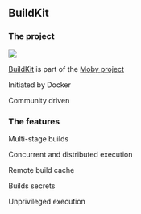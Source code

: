 ## BuildKit

### The project

![](images/moby.svg) <!-- .element: style="width: 5em; float: right;" -->

[BuildKit](https://github.com/moby/buildkit) is part of the [Moby project](https://github.com/moby)

Initiated by Docker

Community driven

### The features

Multi-stage builds

Concurrent and distributed execution

Remote build cache

Builds secrets

Unprivileged execution
